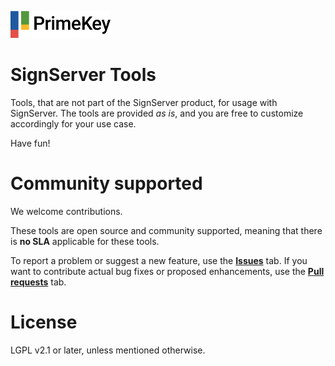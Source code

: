 ![PrimeKey](primekey_logo.png)
# SignServer Tools
Tools, that are not part of the SignServer product, for usage with SignServer. The tools are provided _as is_, and you are free to customize accordingly for your use case. 

Have fun!

# Community supported 
We welcome contributions.

These tools are open source and community supported, meaning that there is **no SLA** applicable for these tools. 

To report a problem or suggest a new feature, use the **[Issues](../../issues)** tab. If you want to contribute actual bug fixes or proposed enhancements, use the **[Pull requests](../../pulls)** tab.

# License
LGPL v2.1 or later, unless mentioned otherwise.

